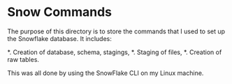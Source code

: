 # Snow Commands

The purpose of this directory is to store the commands that I used to set up the Snowflake database.
It includes:

  *. Creation of database, schema, stagings,
  *. Staging of files,
  *. Creation of raw tables.

This was all done by using the SnowFlake CLI on my Linux machine.
